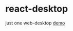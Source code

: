 # react-desktop
just one web-desktop [demo](https://wushilong.github.io/react-desktop/"react-desktop") 